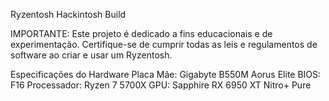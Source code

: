 Ryzentosh Hackintosh Build

IMPORTANTE: Este projeto é dedicado a fins educacionais e de experimentação. Certifique-se de cumprir todas as leis e regulamentos de software ao criar e usar um Ryzentosh.

Especificações do Hardware
Placa Mãe: Gigabyte B550M Aorus Elite
BIOS: F16
Processador: Ryzen 7 5700X
GPU: Sapphire RX 6950 XT Nitro+ Pure
